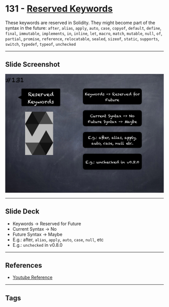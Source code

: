 # 131 - [Reserved Keywords](Reserved%20Keywords.md)
These keywords are reserved in Solidity. They might become part of the syntax in the future: `after`, `alias`, `apply`, `auto`, `case`, `copyof`, `default`, `define`, `final`, `immutable`, `implements`, `in`, `inline`, `let`, `macro`, `match`, `mutable`, `null`, `of`, `partial`, `promise`, `reference`, `relocatable`, `sealed`, `sizeof`, `static`, `supports`, `switch`, `typedef`, `typeof`, `unchecked`

___
## Slide Screenshot
![131.png](../images/solidity201/131.png)
___
## Slide Deck
- Keywords -> Reserved for Future
- Current Syntax -> No
- Future Syntax -> Maybe
- E.g.: after, `alias`, `apply`, `auto`, `case`, `null`, etc
- E.g.: `unchecked` in v0.8.0
___
## References
- [Youtube Reference](https://youtu.be/TqMIbouwePE?t=934)
___
## Tags